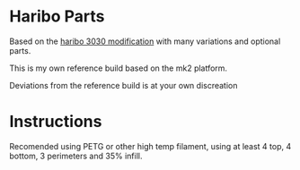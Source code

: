 # Haribo Parts

Based on the [haribo 3030 modification](https://github.com/PrusaMK2Users/3030_Haribo_Edition) with many variations and optional parts.

This is my own reference build based on the mk2 platform.

Deviations from the reference build is at your own discreation

# Instructions 

Recomended using PETG or other high temp filament, using at least 4 top, 4 bottom, 3 perimeters and 35% infill.
